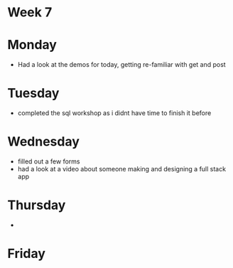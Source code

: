 # Week 7

# Monday

- Had a look at the demos for today, getting re-familiar with get and post

# Tuesday

- completed the sql workshop as i didnt have time to finish it before

# Wednesday

- filled out a few forms
- had a look at a video about someone making and designing a full stack app

# Thursday

-

# Friday
